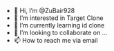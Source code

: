 - 👋 Hi, I’m @ZuBair928
- 👀 I’m interested in Target Clone
- 🌱 I’m currently learning id clone
- 💞️ I’m looking to collaborate on ...
- 📫 How to reach me via email

<!---
ZuBair928/ZuBair928 is a ✨ special ✨ repository because its `README.md` (this file) appears on your GitHub profile.
You can click the Preview link to take a look at your changes.
--->
